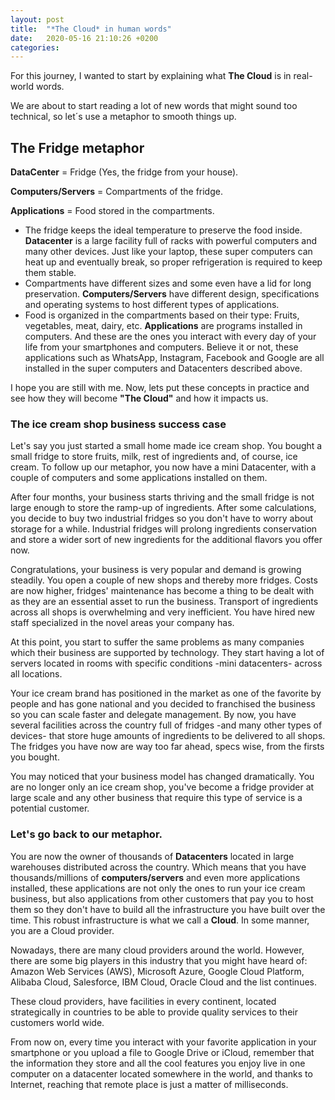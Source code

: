 ```yaml
---
layout: post
title:  "*The Cloud* in human words"
date:   2020-05-16 21:10:26 +0200
categories: 
---
```


For this journey, I wanted to start by explaining what **The Cloud** is in real-world words.

We are about to start reading a lot of new words that might sound too technical, so let´s use a metaphor to smooth things up.

## The Fridge metaphor

**DataCenter** = Fridge (Yes, the fridge from your house).

**Computers/Servers** = Compartments of the fridge.

**Applications** = Food stored in the compartments.

- The fridge keeps the ideal temperature to preserve the food inside. 
  **Datacenter** is a large facility full of racks with powerful computers and many other devices. Just like your laptop, these super computers can heat up and eventually break, so proper refrigeration is required to keep them stable.
- Compartments have different sizes and some even have a lid for long preservation.
  **Computers/Servers** have different design, specifications and operating systems to host different types of applications.
- Food is organized in the compartments based on their type: Fruits, vegetables, meat, dairy, etc.
  **Applications** are programs installed in computers. And these are the ones you interact with every day of your life from your smartphones and computers. Believe it or not, these applications such as WhatsApp, Instagram, Facebook and Google are all installed in the super computers and Datacenters described above.

I hope you are still with me. Now, lets put these concepts in practice and see how they will become **"The Cloud"** and how it impacts us.

### The ice cream shop business success case

Let's say you just started a small home made ice cream shop. You bought a small fridge to store fruits, milk, rest of ingredients and, of course, ice cream. To follow up our metaphor, you now have a mini Datacenter, with 
a couple of computers and some applications installed on them.

After four months, your business starts thriving and the small fridge is not large enough to store the ramp-up of ingredients. After some calculations, you decide to buy two industrial fridges so you don't have to worry about storage for a while. Industrial fridges will prolong ingredients conservation and store a wider sort of new ingredients for the additional flavors you offer now.

Congratulations, your business is very popular and demand is growing steadily. You open a couple of new shops and thereby more fridges. Costs are now higher, fridges' maintenance has become a thing to be dealt with as they are an essential asset to run the business. Transport of ingredients across all shops is overwhelming and very inefficient. You have hired new staff specialized in the novel areas your company has.

At this point, you start to suffer the same problems as many companies which their business are supported by technology. They start having a lot of servers located in rooms with specific conditions -mini datacenters- across all locations.

Your ice cream brand has positioned in the market as one of the favorite by people and has gone national and you decided to franchised the business so you can scale faster and delegate management. By now, you have several facilities across the country full of fridges -and many other types of devices- that store huge amounts of ingredients to be delivered to all shops. The fridges you have now are way too far ahead, specs wise, from the firsts you bought.

You may noticed that your business model has changed dramatically. You are no longer only an ice cream shop, you've become a fridge provider at large scale and any other business that require this type of service is a potential customer.

### Let's go back to our metaphor.

You are now the owner of thousands of **Datacenters** located in large warehouses distributed across the country. Which means that you have thousands/millions of **computers/servers** and even more applications installed, these applications are not only the ones to run your ice cream business, but also applications from other customers that pay you to host them so they don't have to build all the infrastructure you have built over the time. This robust infrastructure is what we call a **Cloud**. In some manner, you are a Cloud provider.

Nowadays, there are many cloud providers around the world. However, there are some big players in this industry that you might have heard of: Amazon Web Services (AWS), Microsoft Azure, Google Cloud Platform, Alibaba Cloud, Salesforce, IBM Cloud, Oracle Cloud and the list continues.

These cloud providers, have facilities in every continent, located strategically in countries to be able to provide quality services to their customers world wide.

From now on, every time you interact with your favorite application in your smartphone or you upload a file to Google Drive or iCloud, remember that the information they store and all the cool features you enjoy live in one computer on a datacenter located somewhere in the world, and thanks to Internet, reaching that remote place is just a matter of milliseconds.


